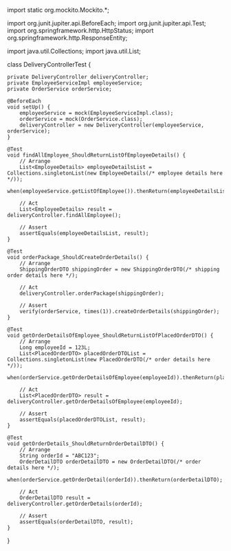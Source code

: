 import static org.mockito.Mockito.*;

import org.junit.jupiter.api.BeforeEach;
import org.junit.jupiter.api.Test;
import org.springframework.http.HttpStatus;
import org.springframework.http.ResponseEntity;

import java.util.Collections;
import java.util.List;

class DeliveryControllerTest {

    private DeliveryController deliveryController;
    private EmployeeServiceImpl employeeService;
    private OrderService orderService;

    @BeforeEach
    void setUp() {
        employeeService = mock(EmployeeServiceImpl.class);
        orderService = mock(OrderService.class);
        deliveryController = new DeliveryController(employeeService, orderService);
    }

    @Test
    void findAllEmployee_ShouldReturnListOfEmployeeDetails() {
        // Arrange
        List<EmployeeDetails> employeeDetailsList = Collections.singletonList(new EmployeeDetails(/* employee details here */));
        when(employeeService.getListOfEmployee()).thenReturn(employeeDetailsList);

        // Act
        List<EmployeeDetails> result = deliveryController.findAllEmployee();

        // Assert
        assertEquals(employeeDetailsList, result);
    }

    @Test
    void orderPackage_ShouldCreateOrderDetails() {
        // Arrange
        ShippingOrderDTO shippingOrder = new ShippingOrderDTO(/* shipping order details here */);

        // Act
        deliveryController.orderPackage(shippingOrder);

        // Assert
        verify(orderService, times(1)).createOrderDetails(shippingOrder);
    }

    @Test
    void getOrderDetailsOfEmployee_ShouldReturnListOfPlacedOrderDTO() {
        // Arrange
        Long employeeId = 123L;
        List<PlacedOrderDTO> placedOrderDTOList = Collections.singletonList(new PlacedOrderDTO(/* order details here */));
        when(orderService.getOrderDetailsOfEmployee(employeeId)).thenReturn(placedOrderDTOList);

        // Act
        List<PlacedOrderDTO> result = deliveryController.getOrderDetailsOfEmployee(employeeId);

        // Assert
        assertEquals(placedOrderDTOList, result);
    }

    @Test
    void getOrderDetails_ShouldReturnOrderDetailDTO() {
        // Arrange
        String orderId = "ABC123";
        OrderDetailDTO orderDetailDTO = new OrderDetailDTO(/* order details here */);
        when(orderService.getOrderDetail(orderId)).thenReturn(orderDetailDTO);

        // Act
        OrderDetailDTO result = deliveryController.getOrderDetails(orderId);

        // Assert
        assertEquals(orderDetailDTO, result);
    }
}
